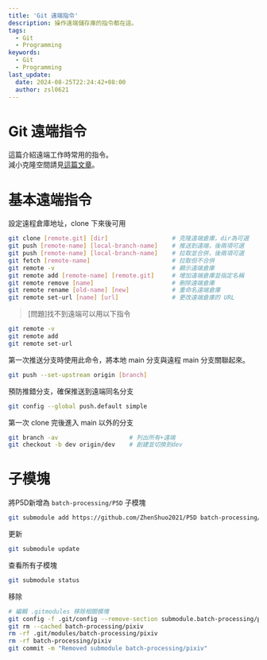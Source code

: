 ```yaml
---
title: 'Git 遠端指令'
description: 操作遠端儲存庫的指令都在這。
tags:
  - Git
  - Programming
keywords:
  - Git
  - Programming
last_update:
  date: 2024-08-25T22:24:42+08:00
  author: zsl0621
---
```


# Git 遠端指令
這篇介紹遠端工作時常用的指令。  
減小克隆空間請見[這篇文章](/docs/git/git-reduce-size/)。

# 基本遠端指令
設定遠程倉庫地址，clone 下來後可用
```sh
git clone [remote.git] [dir]                  # 克隆遠端倉庫，dir為可選
git push [remote-name] [local-branch-name]    # 推送到遠端，後兩項可選
git push [remote-name] [local-branch-name]    # 拉取並合併，後兩項可選
git fetch [remote-name]                       # 拉取但不合併
git remote -v                                 # 顯示遠端倉庫
git remote add [remote-name] [remote.git]     # 增加遠端倉庫並指定名稱
git remote remove [name]                      # 刪除遠端倉庫
git remote rename [old-name] [new]            # 重命名遠端倉庫
git remote set-url [name] [url]               # 更改遠端倉庫的 URL
```

> [問題]找不到遠端可以用以下指令
```sh
git remote -v
git remote add
git remote set-url
```

第一次推送分支時使用此命令，將本地 main 分支與遠程 main 分支關聯起來。
```sh
git push --set-upstream origin [branch]
```

預防推錯分支，確保推送到遠端同名分支
```sh
git config --global push.default simple
```

第一次 clone 完後進入 main 以外的分支
```sh
git branch -av                    # 列出所有+遠端
git checkout -b dev origin/dev    # 創建並切換到dev
```



# 子模塊

將P5D新增為 `batch-processing/P5D` 子模塊
```sh
git submodule add https://github.com/ZhenShuo2021/P5D batch-processing/P5D
```

更新
```sh
git submodule update
```

查看所有子模塊
```sh
git submodule status
```

移除
```sh
# 編輯 .gitmodules 移除相關模塊
git config -f .git/config --remove-section submodule.batch-processing/pixiv
git rm --cached batch-processing/pixiv
rm -rf .git/modules/batch-processing/pixiv
rm -rf batch-processing/pixiv
git commit -m "Removed submodule batch-processing/pixiv"
```